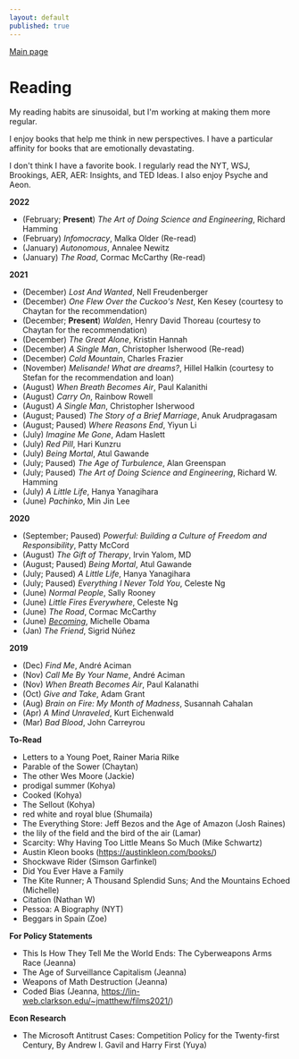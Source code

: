 ```yaml
---
layout: default
published: true
---
```

[Main page](../)

# Reading
My reading habits are sinusoidal, but I'm working at making them more regular.

I enjoy books that help me think in new perspectives. I have a particular affinity for books that are emotionally devastating.

I don't think I have a favorite book. I regularly read the NYT, WSJ, Brookings, AER, AER: Insights, and TED Ideas. I also enjoy Psyche and Aeon.

**2022**
- (February; **Present**) *The Art of Doing Science and Engineering*, Richard Hamming
- (February) *Infomocracy*, Malka Older (Re-read)
- (January) *Autonomous*, Annalee Newitz
- (January) *The Road*, Cormac McCarthy (Re-read)

**2021**
- (December) *Lost And Wanted*, Nell Freudenberger
- (December) *One Flew Over the Cuckoo's Nest*, Ken Kesey (courtesy to Chaytan for the recommendation)
- (December; **Present**) *Walden*, Henry David Thoreau (courtesy to Chaytan for the recommendation)
- (December) *The Great Alone*, Kristin Hannah
- (December) *A Single Man*, Christopher Isherwood (Re-read)
- (December) *Cold Mountain*, Charles Frazier
- (November) *Melisande! What are dreams?*, Hillel Halkin (courtesy to Stefan for the recommendation and loan)
- (August) *When Breath Becomes Air*, Paul Kalanithi
- (August) *Carry On*, Rainbow Rowell
- (August) *A Single Man*, Christopher Isherwood
- (August; Paused) *The Story of a Brief Marriage*, Anuk Arudpragasam
- (August; Paused) *Where Reasons End*, Yiyun Li
- (July) *Imagine Me Gone*, Adam Haslett
- (July) *Red Pill*, Hari Kunzru
- (July) *Being Mortal*, Atul Gawande
- (July; Paused) _The Age of Turbulence_, Alan Greenspan
- (July; Paused) _The Art of Doing Science and Engineering_, Richard W. Hamming
- (July) *A Little Life*, Hanya Yanagihara
- (June) _Pachinko_, Min Jin Lee

**2020**
- (September; Paused) *Powerful: Building a Culture of Freedom and Responsibility*, Patty McCord
- (August) *The Gift of Therapy*, Irvin Yalom, MD
- (August; Paused) *Being Mortal*, Atul Gawande
- (July; Paused) *A Little Life*, Hanya Yanagihara
- (July; Paused) *Everything I Never Told You*, Celeste Ng
- (June) _Normal People_, Sally Rooney
- (June) _Little Fires Everywhere_, Celeste Ng
- (June) _The Road_, Cormac McCarthy
- (June) [_Becoming_](./2020_06_Becoming), Michelle Obama
- (Jan) _The Friend_, Sigrid Núñez

**2019**
- (Dec) _Find Me_, André Aciman
- (Nov) _Call Me By Your Name_, André Aciman 
- (Nov) _When Breath Becomes Air_, Paul Kalanathi
- (Oct) _Give and Take_, Adam Grant
- (Aug) _Brain on Fire: My Month of Madness_, Susannah Cahalan
- (Apr) _A Mind Unraveled_, Kurt Eichenwald
- (Mar) _Bad Blood_, John Carreyrou

**To-Read**
- Letters to a Young Poet, Rainer Maria Rilke
- Parable of the Sower (Chaytan)
- The other Wes Moore (Jackie)
- prodigal summer (Kohya) 
- Cooked (Kohya)
- The Sellout (Kohya)
- red white and royal blue (Shumaila)
- The Everything Store: Jeff Bezos and the Age of Amazon (Josh Raines)
- the lily of the field and the bird of the air (Lamar)
- Scarcity: Why Having Too Little Means So Much (Mike Schwartz)
- Austin Kleon books (https://austinkleon.com/books/)
- Shockwave Rider (Simson Garfinkel)
- Did You Ever Have a Family
- The Kite Runner; A Thousand Splendid Suns; And the Mountains Echoed (Michelle)
- Citation (Nathan W)
- Pessoa: A Biography (NYT)
- Beggars in Spain (Zoe)

**For Policy Statements**
- This Is How They Tell Me the World Ends: The Cyberweapons Arms Race (Jeanna)
- The Age of Surveillance Capitalism (Jeanna)
- Weapons of Math Destruction (Jeanna)
- Coded Bias (Jeanna, https://lin-web.clarkson.edu/~jmatthew/films2021/)

**Econ Research**
- The Microsoft Antitrust Cases: Competition Policy for the Twenty-first Century, By Andrew I. Gavil and Harry First (Yuya)